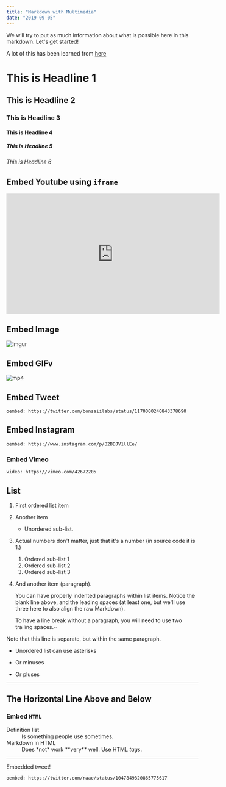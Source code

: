 ```yaml
---
title: "Markdown with Multimedia"
date: "2019-09-05"
---
```

We will try to put as much information about what is possible here in this markdown. Let's get started! 

A lot of this has been learned from [here](https://using-remark.gatsbyjs.org/hello-world-kitchen-sink/)


# This is Headline 1
## This is Headline 2
### This is Headline 3
#### This is Headline 4
##### This is Headline 5
###### This is Headline 6

## Embed Youtube using `iframe`
<iframe width="560" height="315" src="https://www.youtube.com/embed/hhZ6yFvCWho" frameborder="0" allow="accelerometer; autoplay; encrypted-media; gyroscope; picture-in-picture" allowfullscreen></iframe>  

## Embed Image
![imgur](https://imgur.com/download/dMVGtiW)

## Embed GIFv
![mp4](https://imgur.com/download/uFWiyfz)

## Embed Tweet

`oembed: https://twitter.com/bonsaiilabs/status/1170000240843378690`

## Embed Instagram

`oembed: https://www.instagram.com/p/B2BDJV1llEe/`

### Embed Vimeo  

`video: https://vimeo.com/42672205`


## List
1. First ordered list item
2. Another item  
    * Unordered sub-list.
1. Actual numbers don't matter, just that it's a number (in source code it is 1.)
    1. Ordered sub-list 1
    2. Ordered sub-list 2  
    1. Ordered sub-list 3
4. And another item (paragraph).

    You can have properly indented paragraphs within list items. Notice the blank line above, and the leading spaces (at least one, but we'll use three here to also align the raw Markdown).

    To have a line break without a paragraph, you will need to use two trailing spaces.⋅⋅
    
Note that this line is separate, but within the same paragraph.  
* Unordered list can use asterisks  
- Or minuses
+ Or pluses  

---
The Horizontal Line Above and Below  
---  

### Embed `HTML`
<dl>
  <dt>Definition list</dt>
  <dd>Is something people use sometimes.</dd>

  <dt>Markdown in HTML</dt>
  <dd>Does *not* work **very** well. Use HTML <em>tags</em>.</dd>
</dl>

---
Embedded tweet!

`oembed: https://twitter.com/raae/status/1047849320865775617`